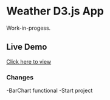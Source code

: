 # Weather D3.js App
Work-in-progess.

## Live Demo
[Click here to view](http://weather-d3.surge.sh)

### Changes
-BarChart functional
-Start project
